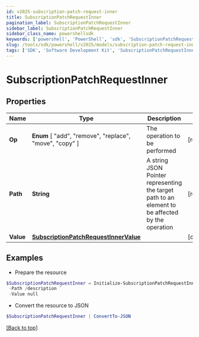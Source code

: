 ```yaml
---
id: v2025-subscription-patch-request-inner
title: SubscriptionPatchRequestInner
pagination_label: SubscriptionPatchRequestInner
sidebar_label: SubscriptionPatchRequestInner
sidebar_class_name: powershellsdk
keywords: ['powershell', 'PowerShell', 'sdk', 'SubscriptionPatchRequestInner', 'V2025SubscriptionPatchRequestInner'] 
slug: /tools/sdk/powershell/v2025/models/subscription-patch-request-inner
tags: ['SDK', 'Software Development Kit', 'SubscriptionPatchRequestInner', 'V2025SubscriptionPatchRequestInner']
---
```



# SubscriptionPatchRequestInner

## Properties

Name | Type | Description | Notes
------------ | ------------- | ------------- | -------------
**Op** |  **Enum** [  "add",    "remove",    "replace",    "move",    "copy" ] | The operation to be performed | [required]
**Path** | **String** | A string JSON Pointer representing the target path to an element to be affected by the operation | [required]
**Value** | [**SubscriptionPatchRequestInnerValue**](subscription-patch-request-inner-value) |  | [optional] 

## Examples

- Prepare the resource
```powershell
$SubscriptionPatchRequestInner = Initialize-SubscriptionPatchRequestInner  -Op replace `
 -Path /description `
 -Value null
```

- Convert the resource to JSON
```powershell
$SubscriptionPatchRequestInner | ConvertTo-JSON
```


[[Back to top]](#) 

